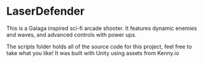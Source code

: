 # LaserDefender

This is a Galaga inspired sci-fi arcade shooter. It features dynamic enemies and waves, and advanced controls with power ups.

The scripts folder holds all of the source code for this project, feel free to take what you like! It was built with Unity using assets from Kenny.io
